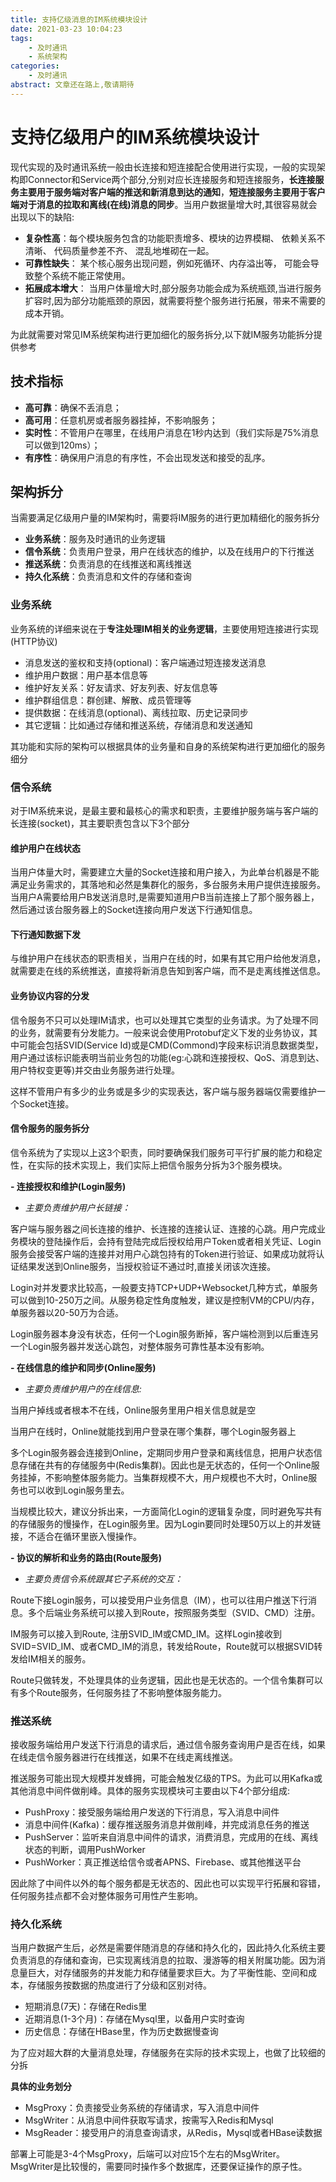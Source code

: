 ```yaml
---
title: 支持亿级消息的IM系统模块设计
date: 2021-03-23 10:04:23
tags:
	- 及时通讯
	- 系统架构
categories:
    - 及时通讯
abstract: 文章还在路上,敬请期待
---
```


# 支持亿级用户的IM系统模块设计

现代实现的及时通讯系统一般由长连接和短连接配合使用进行实现，一般的实现架构即Connector和Service两个部分,分别对应长连接服务和短连接服务，**长连接服务主要用于服务端对客户端的推送和新消息到达的通知**，**短连接服务主要用于客户端对于消息的拉取和离线(在线)消息的同步**。当用户数据量增大时,其很容易就会出现以下的缺陷:

- **复杂性高**：每个模块服务包含的功能职责增多、模块的边界模糊、 依赖关系不清晰、 代码质量参差不齐、 混乱地堆砌在一起。
- **可靠性缺失**： 某个核心服务出现问题，例如死循环、内存溢出等， 可能会导致整个系统不能正常使用。
- **拓展成本增大**： 当用户体量增大时,部分服务功能会成为系统瓶颈,当进行服务扩容时,因为部分功能瓶颈的原因，就需要将整个服务进行拓展，带来不需要的成本开销。

为此就需要对常见IM系统架构进行更加细化的服务拆分,以下就IM服务功能拆分提供参考

<!-- more -->

## 技术指标

- **高可靠**：确保不丢消息；
- **高可用**：任意机房或者服务器挂掉，不影响服务；
- **实时性**：不管用户在哪里，在线用户消息在1秒内达到（我们实际是75%消息可以做到120ms）；
- **有序性**：确保用户消息的有序性，不会出现发送和接受的乱序。

## 架构拆分

当需要满足亿级用户量的IM架构时，需要将IM服务的进行更加精细化的服务拆分

- **业务系统**：服务及时通讯的业务逻辑
- **信令系统**：负责用户登录，用户在线状态的维护，以及在线用户的下行推送
- **推送系统**：负责消息的在线推送和离线推送
- **持久化系统**：负责消息和文件的存储和查询

### **业务系统**

业务系统的详细来说在于**专注处理IM相关的业务逻辑**，主要使用短连接进行实现(HTTP协议)

- 消息发送的鉴权和支持(optional)：客户端通过短连接发送消息
- 维护用户数据：用户基本信息等
- 维护好友关系：好友请求、好友列表、好友信息等
- 维护群组信息：群创建、解散、成员管理等
- 提供数据：在线消息(optional)、离线拉取、历史记录同步
- 其它逻辑：比如通过存储和推送系统，存储消息和发送通知

其功能和实际的架构可以根据具体的业务量和自身的系统架构进行更加细化的服务细分

###  **信令系统**

对于IM系统来说，是最主要和最核心的需求和职责，主要维护服务端与客户端的长连接(socket)，其主要职责包含以下3个部分

#### **维护用户在线状态**

当用户体量大时，需要建立大量的Socket连接和用户接入，为此单台机器是不能满足业务需求的，其落地和必然是集群化的服务，多台服务未用户提供连接服务。当用户A需要给用户B发送消息时,是需要知道用户B当前连接上了那个服务器上，然后通过该台服务器上的Socket连接向用户发送下行通知信息。

#### **下行通知数据下发**

与维护用户在线状态的职责相关，当用户在线的时，如果有其它用户给他发消息，就需要走在线的系统推送，直接将新消息告知到客户端，而不是走离线推送信息。

#### **业务协议内容的分发**

信令服务不只可以处理IM请求，也可以处理其它类型的业务请求。为了处理不同的业务，就需要有分发能力。一般来说会使用Protobuf定义下发的业务协议，其中可能会包括SVID(Service Id)或是CMD(Commond)字段来标识消息数据类型，用户通过该标识能表明当前业务包的功能(eg:心跳和连接授权、QoS、消息到达、用户特权变更等)并交由业务服务进行处理。

这样不管用户有多少的业务或是多少的实现表达，客户端与服务器端仅需要维护一个Socket连接。

#### **信令服务的服务拆分**

信令系统为了实现以上这3个职责，同时要确保我们服务可平行扩展的能力和稳定性，在实际的技术实现上，我们实际上把信令服务分拆为3个服务模块。

**- 连接授权和维护(Login服务)**

- *主要负责维护用户长链接：*

客户端与服务器之间长连接的维护、长连接的连接认证、连接的心跳。用户完成业务模块的登陆操作后，会持有登陆完成后授权给用户Token或者相关凭证、Login服务会接受客户端的连接并对用户心跳包持有的Token进行验证、如果成功就将认证结果发送到Online服务，当授权验证不通过时,直接关闭该次连接。

Login对并发要求比较高，一般要支持TCP+UDP+Websocket几种方式，单服务可以做到10-250万之间。从服务稳定性角度触发，建议是控制VM的CPU/内存，单服务器以20-50万为合适。

Login服务器本身没有状态，任何一个Login服务断掉，客户端检测到以后重连另一个Login服务器并发送心跳包，对整体服务可靠性基本没有影响。

**- 在线信息的维护和同步(Online服务)**

- *主要负责维护用户的在线信息:*

当用户掉线或者根本不在线，Online服务里用户相关信息就是空

当用户在线时，Online就能找到用户登录在哪个集群，哪个Login服务器上

多个Login服务器会连接到Online，定期同步用户登录和离线信息，把用户状态信息存储在共有的存储服务中(Redis集群)。因此也是无状态的，任何一个Online服务挂掉，不影响整体服务能力。当集群规模不大，用户规模也不大时，Online服务也可以收到Login服务里去。

当规模比较大，建议分拆出来，一方面简化Login的逻辑复杂度，同时避免写共有的存储服务的慢操作，在Login服务里。因为Login要同时处理50万以上的并发链接，不适合在循环里嵌入慢操作。

**- 协议的解析和业务的路由(Route服务)**

- *主要负责信令系统跟其它子系统的交互：*

Route下接Login服务，可以接受用户业务信息（IM），也可以往用户推送下行消息。多个后端业务系统可以接入到Route，按照服务类型（SVID、CMD）注册。

IM服务可以接入到Route, 注册SVID_IM或CMD_IM。这样Login接收到SVID=SVID_IM、或者CMD_IM的消息，转发给Route，Route就可以根据SVID转发给IM相关的服务。

Route只做转发，不处理具体的业务逻辑，因此也是无状态的。一个信令集群可以有多个Route服务，任何服务挂了不影响整体服务能力。

### 推送系统

接收服务端给用户发送下行消息的请求后，通过信令服务查询用户是否在线，如果在线走信令服务器进行在线推送，如果不在线走离线推送。

推送服务可能出现大规模并发蜂拥，可能会触发亿级的TPS。为此可以用Kafka或其他消息中间件做削峰。具体的服务实现模块可主要由以下4个部分组成:

- PushProxy：接受服务端给用户发送的下行消息，写入消息中间件
- 消息中间件(Kafka)：缓存推送服务消息并做削峰，并完成消息任务的推送
- PushServer：监听来自消息中间件的请求，消费消息，完成用的在线、离线状态的判断，调用PushWorker
- PushWorker：真正推送给信令或者APNS、Firebase、或其他推送平台

因此除了中间件以外的每个服务都是无状态的、因此也可以实现平行拓展和容错，任何服务挂点都不会对整体服务可用性产生影响。

### 持久化系统

当用户数据产生后，必然是需要伴随消息的存储和持久化的，因此持久化系统主要负责消息的存储和查询，已实现离线消息的拉取、漫游等的相关附属功能。因为消息量巨大，对存储服务的并发能力和存储量要求巨大。为了平衡性能、空间和成本，存储服务按数据的热度进行了分级和区别对待。

- 短期消息(7天)：存储在Redis里
- 近期消息(1-3个月)：存储在Mysql里，以备用户实时查询
- 历史信息：存储在HBase里，作为历史数据慢查询

为了应对超大群的大量消息处理，存储服务在实际的技术实现上，也做了比较细的分拆

**具体的业务划分**

- MsgProxy：负责接受业务系统的存储请求，写入消息中间件
-  MsgWriter：从消息中间件获取写请求，按需写入Redis和Mysql
- MsgReader：接受用户的消息查询请求，从Redis，Mysql或者HBase读数据

部署上可能是3-4个MsgProxy，后端可以对应15个左右的MsgWriter。MsgWriter是比较慢的，需要同时操作多个数据库，还要保证操作的原子性。
